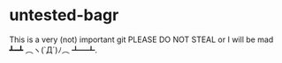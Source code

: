 # untested-bagr
This is a very (not) important git PLEASE DO NOT STEAL or I will be mad ┻━┻ ︵ヽ(`Д´)ﾉ︵ ┻━┻.

